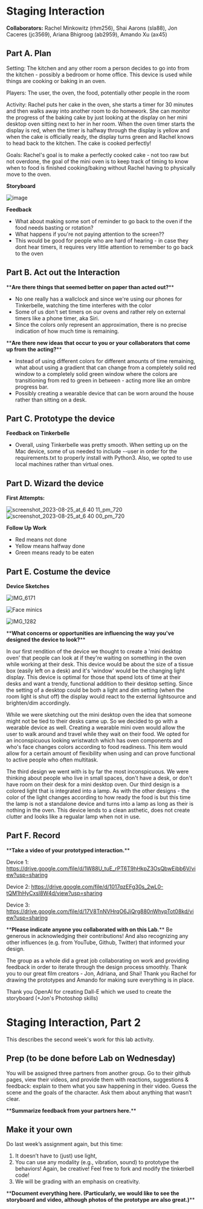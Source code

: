 

# Staging Interaction

**Collaborators:** Rachel Minkowitz (rhm256), Shai Aarons (sla88), Jon Caceres (jc3569), Ariana Bhigroog (ab2959), Amando Xu (ax45)

## Part A. Plan 

Setting: The kitchen and any other room a person decides to go into from the kitchen - possibly a bedroom or home office. This device is used while things are cooking or baking in an oven.

Players: The user, the oven, the food, potentially other people in the room

Activity: Rachel puts her cake in the oven, she starts a timer for 30 minutes and then walks away into another room to do homework. She can monitor the progress of the baking cake by just looking at the display on her mini desktop oven sitting next to her in her room. When the oven timer starts the display is red, when the timer is halfway through the display is yellow and when the cake is officially ready, the display turns green and Rachel knows to head back to the kitchen. The cake is cooked perfectly!

Goals: Rachel's goal is to make a perfectly cooked cake - not too raw but not overdone, the goal of the mini oven is to keep track of timing to know when to food is finished cooking/baking without Rachel having to physically move to the oven.

****Storyboard****

![image](https://github.com/arianab68/Interactive-Lab-Hub/assets/70418227/12e5455a-239b-451b-b5ae-965e0775fea7)

**Feedback**

- What about making some sort of reminder to go back to the oven if the food needs basting or rotation?
- What happens if you're not paying attention to the screen??
- This would be good for people who are hard of hearing - in case they dont hear timers, it requires very little attention to remember to go back to the oven


## Part B. Act out the Interaction

\*\***Are there things that seemed better on paper than acted out?**\*\*

- No one really has a wallclock and since we're using our phones for Tinkerbelle, watching the time interferes with the color
- Some of us don't set timers on our ovens and rather rely on external timers like a phone timer, aka Siri.
- Since the colors only represent an approximation, there is no precise indication of how much time is remaining.

\*\***Are there new ideas that occur to you or your collaborators that come up from the acting?**\*\*

- Instead of using different colors for different amounts of time remaining, what about using a gradient that can change from a completely solid red window to a completely solid green window where the colors are transitioning from red to green in between - acting more like an ombre progress bar.
- Possibly creating a wearable device that can be worn around the house rather than sitting on a desk.


## Part C. Prototype the device

**Feedback on Tinkerbelle**

- Overall, using Tinkerbelle was pretty smooth. When setting up on the Mac device, some of us needed to include --user in order for the requirements.txt to properly install with Python3. Also, we opted to use local machines rather than virtual ones.


## Part D. Wizard the device

**First Attempts:**

![screenshot_2023-08-25_at_6 40 11_pm_720](https://github.com/arianab68/Interactive-Lab-Hub/assets/70418227/9175cebd-09e3-457b-9c2c-87301f24a95a)
![screenshot_2023-08-25_at_6 40 00_pm_720](https://github.com/arianab68/Interactive-Lab-Hub/assets/70418227/e2a43cf9-1d60-4fa8-be27-07477127e575)


**Follow Up Work**

- Red means not done
- Yellow means halfway done
- Green means ready to be eaten


## Part E. Costume the device

**Device Sketches**

![IMG_6171](https://github.com/arianab68/Interactive-Lab-Hub/assets/70418227/eec95649-6281-44ef-a5fa-e1a098c6d5f7)


![Face minics](https://github.com/arianab68/Interactive-Lab-Hub/assets/70418227/0f9fdcdd-37a9-4d57-a65b-7edf9d084288)

![IMG_1282](https://github.com/arianab68/Interactive-Lab-Hub/assets/70418227/47438d97-ce6f-4f92-acf0-75a55fc02369)


\*\***What concerns or opportunities are influencing the way you've designed the device to look?**\*\*

In our first rendition of the device we thought to create a 'mini desktop oven' that people can look at if they're waiting on something in the oven while working at their desk. This device would be about the size of a tissue box (easily left on a desk) and it's 'window' would be the changing light display. This device is optimal for those that spend lots of time at their desks and want a trendy, functional addition to their desktop setting. Since the setting of a desktop could be both a light and dim setting (when the room light is shut off) the display would react to the external lightsource and brighten/dim accordingly.

While we were sketching out the mini desktop oven the idea that someone might not be tied to their desks came up. So we decided to go with a wearable device as well. Creating a wearable mini oven would allow the user to walk around and travel while they wait on their food. We opted for an inconspicuous looking wristwatch which has oven components and who's face changes colors according to food readiness. This item would allow for a certain amount of flexibility when using and can prove functional to active people who often multitask.

The third design we went with is by far the most inconspicuous. We were thinking about people who live in small spaces, don't have a desk, or don't have room on their desk for a mini desktop oven. Our third design is a colored light that is integrated into a lamp. As with the other designs - the color of the light changes according to how ready the food is but this time the lamp is not a standalone device and turns into a lamp as long as their is nothing in the oven. This device lends to a clean asthetic, does not create clutter and looks like a regualar lamp when not in use.

## Part F. Record

\*\***Take a video of your prototyped interaction.**\*\*

Device 1: https://drive.google.com/file/d/1W88U_tuE_rPT6T9hHkpZ3OsQbwEibb6V/view?usp=sharing

Device 2: https://drive.google.com/file/d/1017qzEFg30s_2wL0-tQM1hHyCxsl8W4d/view?usp=sharing

Device 3: https://drive.google.com/file/d/17V8TnNVHrqO6JiQrg880nWhypTot08kd/view?usp=sharing


\*\***Please indicate anyone you collaborated with on this Lab.**\*\*
Be generous in acknowledging their contributions! And also recognizing any other influences (e.g. from YouTube, Github, Twitter) that informed your design. 

The group as a whole did a great job collaborating on work and providing feedback in order to iterate through the design process smoothly. Thank you to our great film creators - Jon, Adriana, and Shai! Thank you Rachel for drawing the prototypes and Amando for making sure everything is in place.

Thank you OpenAI for creating Dall-E which we used to create the storyboard (+Jon's Photoshop skills)


# Staging Interaction, Part 2 

This describes the second week's work for this lab activity.


## Prep (to be done before Lab on Wednesday)

You will be assigned three partners from another group. Go to their github pages, view their videos, and provide them with reactions, suggestions & feedback: explain to them what you saw happening in their video. Guess the scene and the goals of the character. Ask them about anything that wasn’t clear. 

\*\***Summarize feedback from your partners here.**\*\*

## Make it your own

Do last week’s assignment again, but this time: 
1) It doesn’t have to (just) use light, 
2) You can use any modality (e.g., vibration, sound) to prototype the behaviors! Again, be creative! Feel free to fork and modify the tinkerbell code! 
3) We will be grading with an emphasis on creativity. 

\*\***Document everything here. (Particularly, we would like to see the storyboard and video, although photos of the prototype are also great.)**\*\*

